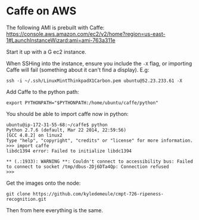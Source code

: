 # Caffe on AWS

The following AMI is prebuilt with Caffe: https://console.aws.amazon.com/ec2/v2/home?region=us-east-1#LaunchInstanceWizard:ami=ami-763a311e

Start it up with a G ec2 instance.

When SSHing into the instance, ensure you include the ```-X``` flag, or importing Caffe will fail (something about it can't find a display). E.g:
```
ssh -i ~/.ssh/LinuxMintThinkpadX1Carbon.pem ubuntu@52.23.233.61 -X
```

Add Caffe to the python path:
```
export PYTHONPATH="$PYTHONPATH:/home/ubuntu/caffe/python"
```

You should be able to import caffe now in python:
```
ubuntu@ip-172-31-55-68:~/caffe$ python
Python 2.7.6 (default, Mar 22 2014, 22:59:56) 
[GCC 4.8.2] on linux2
Type "help", "copyright", "credits" or "license" for more information.
>>> import caffe
libdc1394 error: Failed to initialize libdc1394

** (.:1933): WARNING **: Couldn't connect to accessibility bus: Failed to connect to socket /tmp/dbus-2Dj6DTa4Qp: Connection refused
>>> 
```

Get the images onto the node:
```
git clone https://github.com/kyledemeule/cmpt-726-ripeness-recognition.git
```

Then from here everything is the same.